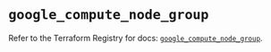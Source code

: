 # `google_compute_node_group`

Refer to the Terraform Registry for docs: [`google_compute_node_group`](https://registry.terraform.io/providers/hashicorp/google/5.43.1/docs/resources/compute_node_group).
